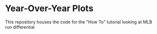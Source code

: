 # Year-Over-Year Plots

This repository houses the code for the "How To" tutorial looking at MLB run differential
